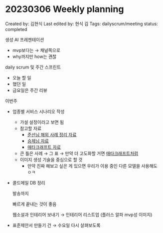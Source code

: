 # 20230306 Weekly planning

Created by: 김현식
Last edited by: 현식 김
Tags: dailyscrum/meeting
status: completed

생성 AI 프레젠테이션

- mvp보다는 → 채널쪽으로
- why까지만 how는 괜찮

daily scrum 및 주간 스프린트

- 오늘 할 일
- 했던 일
- 금요일은 주간 리뷰

이번주

- 업종별 서비스 시나리오 작성
    - 가설 설정이라고 보면 됨
    - 참고할 자료
        - [준선님 해외 사례 정리 자료](https://docs.google.com/spreadsheets/d/1ez-3-bFVLB9TaEcSaDDhsG5RHbN0Q5sQ31PEuQMwW3k/edit#gid=1056335785)
        - [승제님 자료](https://m.blog.naver.com/PostView.naver?isHttpsRedirect=true&blogId=hsjeong106&logNo=220235405488)
        - [매타크래프트 자료](https://www.notion.so/X-AI-44d26d4ec3124b8ab62c054c0a7a531b?pvs=21)
    - 큰 틀은 사례 → 그 표 → 만약 더 고도화할 거면 [매타크래프트처럼](https://www.notion.so/X-AI-44d26d4ec3124b8ab62c054c0a7a531b?pvs=21)
    - 이미지 생성 기술을 중심으로 할 것
        - 만약 진짜 해보고 싶은 게 있으면 우리가 이용 중인 다른 모델을 사용해도 ㅇㅋ
- 콜드메일 DB 정리
    
    
    발송까지
    
    빠르게 끝내는 것이 좋음
    
    웹소설과 인테리어 보내기 → 인테리어 리스트업 (플러스 알파 mvp성 이미지)
    
- 표준제안서 만들기 건 → 수요일 다시 살펴보도록
